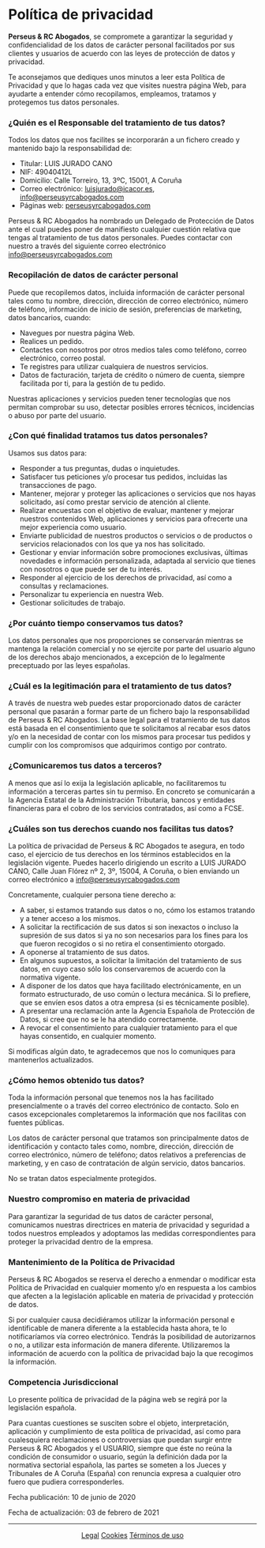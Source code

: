 # **Política de privacidad**

**Perseus & RC Abogados**, se compromete a garantizar la seguridad y confidencialidad de los datos de carácter personal facilitados por sus clientes y usuarios de acuerdo con las leyes de protección de datos y privacidad.

Te aconsejamos que dediques unos minutos a leer esta Política de Privacidad y que lo hagas cada vez que visites nuestra página Web, para ayudarte a entender cómo recopilamos, empleamos, tratamos y protegemos tus datos personales.

### ¿Quién es el Responsable del tratamiento de tus datos?

Todos los datos que nos facilites se incorporarán a un fichero creado y mantenido bajo la responsabilidad de:

*   Titular: LUIS JURADO CANO
*   NIF: 49040412L
*   Domicilio: Calle Torreiro, 13, 3ºC, 15001, A Coruña
*   Correo electrónico: luisjurado@icacor.es, info@perseusyrcabogados.com
*   Páginas web: [perseusyrcabogados.com](https://perseusyrcabogados.com)

Perseus & RC Abogados ha nombrado un Delegado de Protección de Datos ante el cual puedes poner de manifiesto cualquier cuestión relativa que tengas al tratamiento de tus datos personales. Puedes contactar con nuestro a través del siguiente correo electrónico info@perseusyrcabogados.com

### Recopilación de datos de carácter personal

Puede que recopilemos datos, incluida información de carácter personal tales como tu nombre, dirección, dirección de correo electrónico, número de teléfono, información de inicio de sesión, preferencias de marketing, datos bancarios, cuando:

*   Navegues por nuestra página Web.
*   Realices un pedido.
*   Contactes con nosotros por otros medios tales como teléfono, correo electrónico, correo postal.
*   Te registres para utilizar cualquiera de nuestros servicios.
*   Datos de facturación, tarjeta de crédito o número de cuenta, siempre facilitada por ti, para la gestión de tu pedido.

Nuestras aplicaciones y servicios pueden tener tecnologías que nos permitan comprobar su uso, detectar posibles errores técnicos, incidencias o abuso por parte del usuario.

### ¿Con qué finalidad tratamos tus datos personales?

Usamos sus datos para:

*   Responder a tus preguntas, dudas o inquietudes.
*   Satisfacer tus peticiones y/o procesar tus pedidos, incluidas las transacciones de pago.
*   Mantener, mejorar y proteger las aplicaciones o servicios que nos hayas solicitado, así como prestar servicio de atención al cliente.
*   Realizar encuestas con el objetivo de evaluar, mantener y mejorar nuestros contenidos Web, aplicaciones y servicios para ofrecerte una mejor experiencia como usuario.
*   Enviarte publicidad de nuestros productos o servicios o de productos o servicios relacionados con los que ya nos has solicitado.
*   Gestionar y enviar información sobre promociones exclusivas, últimas novedades e información personalizada, adaptada al servicio que tienes con nosotros o que puede ser de tu interés.
*   Responder al ejercicio de los derechos de privacidad, así como a consultas y reclamaciones.
*   Personalizar tu experiencia en nuestra Web.
*   Gestionar solicitudes de trabajo.

### ¿Por cuánto tiempo conservamos tus datos?

Los datos personales que nos proporciones se conservarán mientras se mantenga la relación comercial y no se ejercite por parte del usuario alguno de los derechos abajo mencionados, a excepción de lo legalmente preceptuado por las leyes españolas.

### ¿Cuál es la legitimación para el tratamiento de tus datos?

A través de nuestra web puedes estar proporcionado datos de carácter personal que pasarán a formar parte de un fichero bajo la responsabilidad de Perseus & RC Abogados. La base legal para el tratamiento de tus datos está basada en el consentimiento que te solicitamos al recabar esos datos y/o en la necesidad de contar con los mismos para procesar tus pedidos y cumplir con los compromisos que adquirimos contigo por contrato.

### ¿Comunicaremos tus datos a terceros?

A menos que así lo exija la legislación aplicable, no facilitaremos tu información a terceras partes sin tu permiso. En concreto se comunicarán a la Agencia Estatal de la Administración Tributaria, bancos y entidades financieras para el cobro de los servicios contratados, así como a FCSE.

### ¿Cuáles son tus derechos cuando nos facilitas tus datos?

La política de privacidad de Perseus & RC Abogados te asegura, en todo caso, el ejercicio de tus derechos en los términos establecidos en la legislación vigente. Puedes hacerlo dirigiendo un escrito a LUIS JURADO CANO, Calle Juan Flórez nº 2, 3º, 15004, A Coruña, o bien enviando un correo electrónico a [info@perseusyrcabogados.com](mailto:info@perseusyrcabogados.com)

Concretamente, cualquier persona tiene derecho a:

*   A saber, si estamos tratando sus datos o no, cómo los estamos tratando y a tener acceso a los mismos.
*   A solicitar la rectificación de sus datos si son inexactos o incluso la supresión de sus datos si ya no son necesarios para los fines para los que fueron recogidos o si no retira el consentimiento otorgado.
*   A oponerse al tratamiento de sus datos.
*   En algunos supuestos, a solicitar la limitación del tratamiento de sus datos, en cuyo caso sólo los conservaremos de acuerdo con la normativa vigente.
*   A disponer de los datos que haya facilitado electrónicamente, en un formato estructurado, de uso común o lectura mecánica. Si lo prefiere, que se envíen esos datos a otra empresa (si es técnicamente posible).
*   A presentar una reclamación ante la Agencia Española de Protección de Datos, si cree que no se le ha atendido correctamente.
*   A revocar el consentimiento para cualquier tratamiento para el que hayas consentido, en cualquier momento.

Si modificas algún dato, te agradecemos que nos lo comuniques para mantenerlos actualizados.

### ¿Cómo hemos obtenido tus datos?

Toda la información personal que tenemos nos la has facilitado presencialmente o a través del correo electrónico de contacto. Solo en casos excepcionales completaremos la información que nos facilitas con fuentes públicas.

Los datos de carácter personal que tratamos son principalmente datos de identificación y contacto tales como, nombre, dirección, dirección de correo electrónico, número de teléfono; datos relativos a preferencias de marketing, y en caso de contratación de algún servicio, datos bancarios.

No se tratan datos especialmente protegidos.

### Nuestro compromiso en materia de privacidad

Para garantizar la seguridad de tus datos de carácter personal, comunicamos nuestras directrices en materia de privacidad y seguridad a todos nuestros empleados y adoptamos las medidas correspondientes para proteger la privacidad dentro de la empresa.

### Mantenimiento de la Política de Privacidad

Perseus & RC Abogados se reserva el derecho a enmendar o modificar esta Política de Privacidad en cualquier momento y/o en respuesta a los cambios que afecten a la legislación aplicable en materia de privacidad y protección de datos.

Si por cualquier causa decidiéramos utilizar la información personal e identificable de manera diferente a la establecida hasta ahora, te lo notificaríamos vía correo electrónico. Tendrás la posibilidad de autorizarnos o no, a utilizar esta información de manera diferente. Utilizaremos la información de acuerdo con la política de privacidad bajo la que recogimos la información.

### Competencia Jurisdiccional

Lo presente política de privacidad de la página web se regirá por la legislación española.

Para cuantas cuestiones se susciten sobre el objeto, interpretación, aplicación y cumplimiento de esta política de privacidad, así como para cualesquiera reclamaciones o controversias que puedan surgir entre Perseus & RC Abogados y el USUARIO, siempre que éste no reúna la condición de consumidor o usuario, según la definición dada por la normativa sectorial española, las partes se someten a los Jueces y Tribunales de A Coruña (España) con renuncia expresa a cualquier otro fuero que pudiera corresponderles.

Fecha publicación: 10 de junio de 2020

Fecha de actualización: 03 de febrero de 2021

----------------------------------------------------------------------------------------------------------------------------------------
<p align="center">
  <a href="https://perseusyrcabogados.com/legal.html" title="Legal">Legal</a>
  <a href="https://perseusyrcabogados.com/cookies.html" title="Cookies">Cookies</a>
  <a href="https://perseusyrcabogados.com/terminos.html" title="Términos de uso">Términos de uso</a>
</p>
